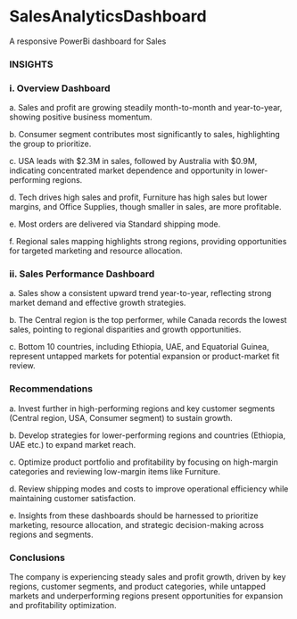 # SalesAnalyticsDashboard
A responsive PowerBi dashboard for Sales

### INSIGHTS 

### i. Overview Dashboard

a. Sales and profit are growing steadily month-to-month and year-to-year, showing positive business momentum.

b. Consumer segment contributes most significantly to sales, highlighting the group to prioritize.

c. USA leads with $2.3M in sales, followed by Australia with $0.9M, indicating concentrated market dependence and opportunity in lower-performing regions.

d. Tech drives high sales and profit, Furniture has high sales but lower margins, and Office Supplies, though smaller in sales, are more profitable.

e. Most orders are delivered via Standard shipping mode.

f. Regional sales mapping highlights strong regions, providing opportunities for targeted marketing and resource allocation.

### ii. Sales Performance Dashboard

a. Sales show a consistent upward trend year-to-year, reflecting strong market demand and effective growth strategies.

b. The Central region is the top performer, while Canada records the lowest sales, pointing to regional disparities and growth opportunities.

c. Bottom 10 countries, including Ethiopia, UAE, and Equatorial Guinea, represent untapped markets for potential expansion or product-market fit review.

### Recommendations

a. Invest further in high-performing regions and key customer segments (Central region, USA, Consumer segment) to sustain growth.

b. Develop strategies for lower-performing regions and countries (Ethiopia, UAE etc.) to expand market reach.

c. Optimize product portfolio and profitability by focusing on high-margin categories and reviewing low-margin items like Furniture.

d. Review shipping modes and costs to improve operational efficiency while maintaining customer satisfaction.

e. Insights from these dashboards  should be harnessed to prioritize marketing, resource allocation, and strategic decision-making across regions and segments.

### Conclusions

The company is experiencing steady sales and profit growth, driven by key regions, customer segments, and product categories, while untapped markets and underperforming regions present opportunities for expansion and profitability optimization.







